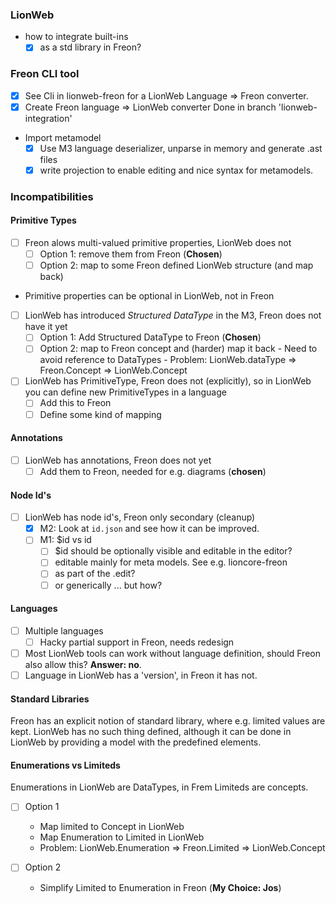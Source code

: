 ### LionWeb

- how to integrate built-ins
    - [x] as a std library in Freon?

### Freon CLI tool
- [x] See Cli in lionweb-freon for a LionWeb Language => Freon converter.
- [x] Create Freon language => LionWeb converter
      Done in branch 'lionweb-integration'

- Import metamodel 
  - [x] Use M3 language deserializer, unparse in memory and generate .ast files
  - [x] write projection to enable editing and nice syntax for metamodels.

### Incompatibilities

#### Primitive Types
- [ ] Freon alows multi-valued primitive properties, LionWeb does not
  - [ ] Option 1: remove them from Freon (**Chosen**)
  - [ ] Option 2: map to some Freon defined LionWeb structure (and map back)
- Primitive properties can be optional in LionWeb, not in Freon
- [ ] LionWeb has introduced _Structured DataType_ in the M3, 
      Freon does not have it yet
    - [ ] Option 1: Add Structured DataType to Freon (**Chosen**)
    - [ ] Option 2: map to Freon concept and (harder) map it back
          - Need to avoid reference to DataTypes
          - Problem: LionWeb.dataType => Freon.Concept => LionWeb.Concept
- [ ] LionWeb has PrimitiveType, Freon does not (explicitly),
      so in LionWeb you can define new PrimitiveTypes in a language
    - [ ] Add this to Freon
    - [ ] Define some kind of mapping

#### Annotations
- [ ] LionWeb has annotations, Freon does not yet 
    - [ ] Add them to Freon, needed for e.g. diagrams (**chosen**)

#### Node Id's
- [ ] LionWeb has node id's, Freon only secondary (cleanup)
  - [x] M2: Look at `id.json` and see how it can be improved.
  - [ ] M1: $id vs id
    - [ ] $id should be optionally visible and editable in the editor?
    - [ ] editable mainly for meta models. See e.g. lioncore-freon
    - [ ] as part of the .edit?
    - [ ] or generically ... but how?

#### Languages
- [ ] Multiple languages
    - [ ] Hacky partial support in Freon, needs redesign
- [ ] Most LionWeb tools can work without language definition,
      should Freon also allow this? **Answer: no**.
- [ ] Language in LionWeb has a 'version', in Freon it has not.

#### Standard Libraries
Freon has an explicit notion of standard library, where e.g. limited values are kept.
LionWeb has no such thing defined, although it can be done in LionWeb by providing a model with the predefined elements.

#### Enumerations vs Limiteds
Enumerations in LionWeb are DataTypes, in Frem Limiteds are concepts.

- [ ] Option 1
   - Map limited to Concept in LionWeb
   - Map Enumeration to Limited in LionWeb
   - Problem: LionWeb.Enumeration => Freon.Limited => LionWeb.Concept

- [ ] Option 2
   - Simplify Limited to Enumeration in Freon (**My Choice: Jos**)
